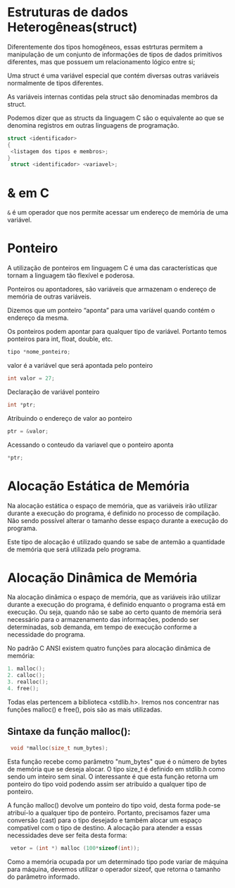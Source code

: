# Estruturas de dados Heterogêneas(struct) 

Diferentemente dos tipos homogêneos, essas estrturas permitem a manipulação de um conjunto de informações de tipos de dados primitivos diferentes, mas que possuem um relacionamento lógico entre si;

Uma struct é uma variável especial que contém diversas outras variáveis normalmente de tipos diferentes.

As variáveis internas contidas pela struct são denominadas membros da struct.

Podemos dizer que as structs da linguagem C são o equivalente ao que se denomina registros em outras linguagens de programação.

```C
struct <identificador>
{
 <listagem dos tipos e membros>;
}
 struct <identificador> <variavel>;
 ```

 # & em C

 `&` é um operador que nos permite acessar um endereço de memória de uma variável.
 

 # Ponteiro

 A utilização de ponteiros em linguagem C é uma das características que tornam a linguagem tão flexível e poderosa.

Ponteiros ou apontadores, são variáveis que armazenam o endereço de memória de outras variáveis.

Dizemos que um ponteiro “aponta” para uma varíável quando contém o endereço da mesma.

Os ponteiros podem apontar para qualquer tipo de variável. Portanto temos ponteiros para int, float, double, etc.

```C
tipo *nome_ponteiro;
```

valor é a variável que será apontada pelo ponteiro
```C
int valor = 27;
```

Declaração de variável ponteiro
```C
int *ptr;
```

Atribuindo o endereço de valor ao ponteiro
```C
ptr = &valor;
```

Acessando o conteudo da variavel que o ponteiro aponta
```C
*ptr;
```

# Alocação Estática de Memória
Na alocação estática o espaço de memória, que as
variáveis irão utilizar durante a execução do programa, é
definido no processo de compilação. Não sendo possível
alterar o tamanho desse espaço durante a execução do
programa. 

Este tipo de alocação é utilizado quando se sabe de
antemão a quantidade de memória que será utilizada pelo
programa. 

# Alocação Dinâmica de Memória
 Na alocação dinâmica o espaço de memória, que as
variáveis irão utilizar durante a execução do programa, é
definido enquanto o programa está em execução. Ou seja,
quando não se sabe ao certo quanto de memória será
necessário para o armazenamento das informações, podendo
ser determinadas, sob demanda, em tempo de execução
conforme a necessidade do programa. 

No padrão C ANSI existem quatro funções para alocação
dinâmica de memória:
```C
1. malloc();
2. calloc();
3. realloc();
4. free();
```
 Todas elas pertencem a biblioteca <stdlib.h>. Iremos
nos concentrar nas funções malloc() e free(), pois são as
mais utilizadas. 

## Sintaxe da função malloc():
```C
 void *malloc(size_t num_bytes);
```

 Esta função recebe como parâmetro "num_bytes" que é o
número de bytes de memória que se deseja alocar. O tipo
size_t é definido em stdlib.h como sendo um inteiro sem
sinal. O interessante é que esta função retorna um ponteiro
do tipo void podendo assim ser atribuído a qualquer tipo de
ponteiro. 


A função malloc() devolve um ponteiro do tipo void,
desta forma pode-se atribuí-lo a qualquer tipo de ponteiro.
Portanto, precisamos fazer uma conversão (cast) para o tipo
desejado e também alocar um espaço compatível com o tipo de
destino. A alocação para atender a essas necessidades deve
ser feita desta forma:
```C
 vetor = (int *) malloc (100*sizeof(int));
```

 Como a memória ocupada por um determinado tipo pode
variar de máquina para máquina, devemos utilizar o operador
sizeof, que retorna o tamanho do parâmetro informado. 